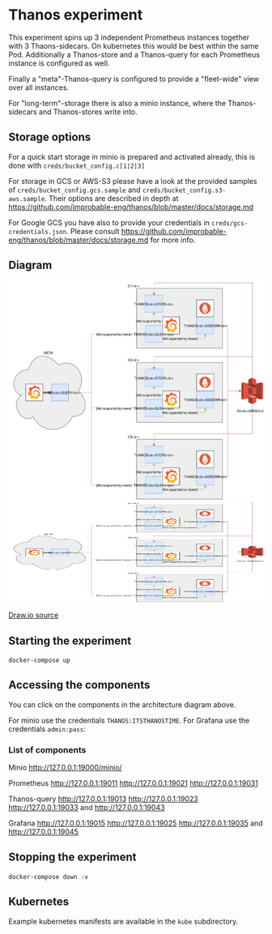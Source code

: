 # Thanos experiment

This experiment spins up 3 independent Prometheus instances together with 3 Thaons-sidecars. On kubernetes this would be best within the same Pod.
Additionally a Thanos-store and a Thanos-query for each Prometheus instance is configured as well.

Finally a "meta"-Thanos-query is configured to provide a "fleet-wide" view over all instances.

For "long-term"-storage there is also a minio instance, where the Thanos-sidecars and Thanos-stores write into.

## Storage options

For a quick start storage in minio is prepared and activated already, this is done with ```creds/bucket_config.c[1|2|3]```

For storage in GCS or AWS-S3 please have a look at the provided samples of ```creds/bucket_config.gcs.sample``` and ```creds/bucket_config.s3-aws.sample```. Their options are described in depth at <https://github.com/improbable-eng/thanos/blob/master/docs/storage.md>

For Google GCS you have also to provide your credentials in ```creds/gcs-credentials.json```. Please consult <https://github.com/improbable-eng/thanos/blob/master/docs/storage.md> for more info.

## Diagram

![Architecture](https://raw.githubusercontent.com/m-kraus/prometheus_experiments/master/thanos/Thanos_Architecture.svg?sanitize=true)
<img src="https://raw.githubusercontent.com/m-kraus/prometheus_experiments/master/thanos/Thanos_Architecture.svg" width="100%" height="200">

[Draw.io source](Thanos_Architecture.xml)

## Starting the experiment

```
docker-compose up
```

## Accessing the components

You can click on the components in the architecture diagram above.

For minio use the credentials ```THANOS:ITSTHANOSTIME```. For Grafana use the credentials ```admin:pass```:

### List of components

Minio <http://127.0.0.1:19000/minio/>

Prometheus <http://127.0.0.1:19011> <http://127.0.0.1:19021> <http://127.0.0.1:19031>

Thanos-query <http://127.0.0.1:19013> <http://127.0.0.1:19023> <http://127.0.0.1:19033> and <http://127.0.0.1:19043>

Grafana <http://127.0.0.1:19015> <http://127.0.0.1:19025> <http://127.0.0.1:19035> and <http://127.0.0.1:19045>

## Stopping the experiment

```
docker-compose down -v
```

## Kubernetes

Example kubernetes manifests are available in the ```kube``` subdirectory.